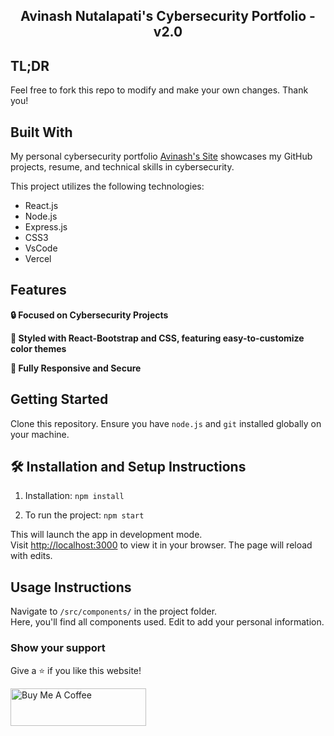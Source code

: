 <h2 align="center">
  Avinash Nutalapati's Cybersecurity Portfolio - v2.0<br/>
</h2>


## TL;DR

Feel free to fork this repo to modify and make your own changes. Thank you!

## Built With

My personal cybersecurity portfolio <a href="[https://avinashnutalapati.github.io/AvinashCybersecPortfolio/]" target="_blank">Avinash's Site</a> showcases my GitHub projects, resume, and technical skills in cybersecurity.<br/>

This project utilizes the following technologies:

- React.js
- Node.js
- Express.js
- CSS3
- VsCode
- Vercel

## Features

**🔒 Focused on Cybersecurity Projects**

**🎨 Styled with React-Bootstrap and CSS, featuring easy-to-customize color themes**

**📱 Fully Responsive and Secure**

## Getting Started

Clone this repository. Ensure you have `node.js` and `git` installed globally on your machine.

## 🛠 Installation and Setup Instructions

1. Installation: `npm install`

2. To run the project: `npm start`

This will launch the app in development mode.\
Visit [http://localhost:3000](http://localhost:3000) to view it in your browser.
The page will reload with edits.

## Usage Instructions

Navigate to `/src/components/` in the project folder. <br/>
Here, you'll find all components used. Edit to add your personal information.

### Show your support

Give a ⭐ if you like this website!

<a href="https://www.buymeacoffee.com/avinashnutu" target="_blank"><img src="https://cdn.buymeacoffee.com/buttons/v2/default-violet.png" alt="Buy Me A Coffee" height="60px" width="217px" ></a>

